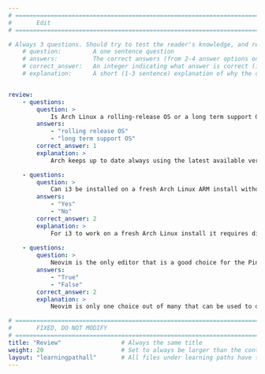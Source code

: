 ```yaml
---
# ================================================================================
#       Edit
# ================================================================================

# Always 3 questions. Should try to test the reader's knowledge, and reinforce the key points you want them to remember.
    # question:         A one sentence question
    # answers:          The correct answers (from 2-4 answer options only). Should be surrounded by quotes.
    # correct_answer:   An integer indicating what answer is correct (index starts from 0)
    # explanation:      A short (1-3 sentence) explanation of why the correct answer is correct. Can add aditional context if desired


review:
    - questions:
        question: >
            Is Arch Linux a rolling-release OS or a long term support OS?
        answers:
            - "rolling release OS"
            - "long term support OS"
        correct_answer: 1               
        explanation: >
            Arch keeps up to date always using the latest available version of the kernel

    - questions:
        question: >
            Can i3 be installed on a fresh Arch Linux ARM install without any additional software packages?
        answers:
            - "Yes"
            - "No"
        correct_answer: 2                     
        explanation: >
            For i3 to work on a fresh Arch Linux install it requires display packages, a dynamic menu package, and a terminal emulator at a minimum
               
    - questions:
        question: >
            Neovim is the only editor that is a good choice for the Pinebook Pro
        answers:
            - "True"
            - "False"
        correct_answer: 2                     
        explanation: >
            Neovim is only one choice out of many that can be used to develop on the Pinebook Pro, and it really comes down to personal preference

# ================================================================================
#       FIXED, DO NOT MODIFY
# ================================================================================
title: "Review"                 # Always the same title
weight: 20                      # Set to always be larger than the content in this path
layout: "learningpathall"       # All files under learning paths have this same wrapper
---
```

